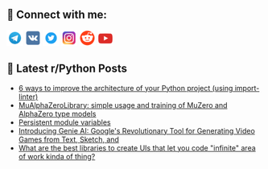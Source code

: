 ## 🔎 Connect with me:
[<img src="https://github.com/bullbesh/bullbesh/blob/main/images/Telegram.png" width="32" height="32" />](https://t.me/bullbesh)
[<img src="https://github.com/bullbesh/bullbesh/blob/main/images/VK.png" width="32" height="32" />](https://vk.com/bullbesh)
[<img src="https://github.com/bullbesh/bullbesh/blob/main/images/Twitter.png" width="32" height="32" />](https://twitter.com/bullbesh1)
[<img src="https://github.com/bullbesh/bullbesh/blob/main/images/Instagram.png" width="32" height="32" />](https://www.instagram.com/bullbesh)
[<img src="https://github.com/bullbesh/bullbesh/blob/main/images/Reddit.png" width="32" height="32" />](https://www.reddit.com/user/bullbesh)
[<img src="https://github.com/bullbesh/bullbesh/blob/main/images/YouTube.png" width="32" height="32" />](https://www.youtube.com/channel/UCtfjRs6uzgq5mfm8S06WTcg)

## 📕 Latest r/Python Posts
<!-- BLOG-POST-LIST:START -->
- [6 ways to improve the architecture of your Python project &lpar;using import-linter&rpar;](https://www.reddit.com/r/Python/comments/1b2z2g8/6_ways_to_improve_the_architecture_of_your_python/)
- [MuAlphaZeroLibrary: simple usage and training of MuZero and AlphaZero type models](https://www.reddit.com/r/Python/comments/1b2xybq/mualphazerolibrary_simple_usage_and_training_of/)
- [Persistent module variables](https://www.reddit.com/r/Python/comments/1b2xk0z/persistent_module_variables/)
- [Introducing Genie AI: Google&#39;s Revolutionary Tool for Generating Video Games from Text, Sketch, and](https://www.reddit.com/r/Python/comments/1b2vr9v/introducing_genie_ai_googles_revolutionary_tool/)
- [What are the best libraries to create UIs that let you code &quot;infinite&quot; area of work kinda of thing?](https://www.reddit.com/r/Python/comments/1b2vq35/what_are_the_best_libraries_to_create_uis_that/)
<!-- BLOG-POST-LIST:END -->

